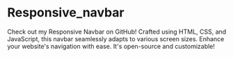 # Responsive_navbar
Check out my Responsive Navbar on GitHub! Crafted using HTML, CSS, and JavaScript, this navbar seamlessly adapts to various screen sizes. Enhance your website's navigation with ease. It's open-source and customizable!
